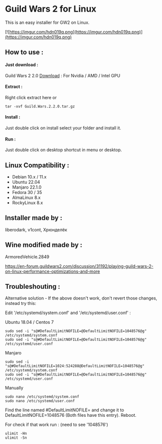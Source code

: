 # Guild Wars 2 for Linux

This is an easy installer for GW2 on Linux.

[![https://imgur.com/hdn019q.png](https://imgur.com/hdn019q.png)](https://imgur.com/hdn019q.png)


## How to use :

#### Just download :

Guild Wars 2 2.0 [Download](https://github.com/liberodark/GW2-Wine/releases/download/2.0/Guild.Wars.2.2.0.tar.gz) : For Nvidia / AMD / Intel GPU

#### Extract :

Right click extract here or

```
tar -xvf Guild.Wars.2.2.0.tar.gz
```

#### Install :

Just double click on install select your folder and install it.

#### Run :

Just double click on desktop shortcut in menu or desktop.

## Linux Compatibility :

- Debian 10.x / 11.x
- Ubuntu 22.04
- Manjaro 22.1.0
- Fedora 30 / 35
- AlmaLinux 8.x
- RockyLinux 8.x

## Installer made by :

liberodark, v1cont, Хрюнделёк

## Wine modified made by :

ArmoredVehicle.2849

https://en-forum.guildwars2.com/discussion/31192/playing-guild-wars-2-on-linux-performance-optimizations-and-more

## Troubleshouting :

Alternative solution - If the above doesn't work, don't revert those changes, instead try this:

Edit '/etc/systemd/system.conf' and '/etc/systemd/user.conf' :

Ubuntu 18.04 / Centos 7
```
sudo sed -i "s@#DefaultLimitNOFILE=@DefaultLimitNOFILE=1048576@g" /etc/systemd/system.conf
sudo sed -i "s@#DefaultLimitNOFILE=@DefaultLimitNOFILE=1048576@g" /etc/systemd/user.conf
```

Manjaro
```
sudo sed -i "s@#DefaultLimitNOFILE=1024:524288@DefaultLimitNOFILE=1048576@g" /etc/systemd/system.conf
sudo sed -i "s@#DefaultLimitNOFILE=@DefaultLimitNOFILE=1048576@g" /etc/systemd/user.conf
```

Manually
```
sudo nano /etc/systemd/system.conf
sudo nano /etc/systemd/user.conf
```

Find the line named #DefaultLimitNOFILE= and change it to DefaultLimitNOFILE=1048576 (Both files have this entry).
Reboot.

For check if that work run : (need to see '1048576')

```
ulimit -Hn
ulimit -Sn
```
